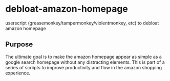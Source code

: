 # debloat-amazon-homepage
userscript (greasemonkey/tampermonkey/violentmonkey, etc) to debloat amazon homepage

## Purpose
The ultimate goal is to make the amazon homepage appear as simple as a google search homepage without any distracting elements.
This is part of a series of scriipts to improve productivity and flow in the amazon shopping experience.

